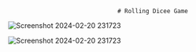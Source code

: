                                    # Rolling Dicee Game





![Screenshot 2024-02-20 231723](https://github.com/22922511/rollingdiceegame/assets/146309666/d476022b-2db9-4a53-a1e2-d31f7cee3d0c)


![Screenshot 2024-02-20 231723](https://github.com/22922511/rollingdiceegame/assets/146309666/4b6b0378-87bc-4264-a960-d61bd0574de5)
